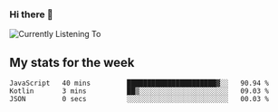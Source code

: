 ### Hi there 👋

![Currently Listening To](https://lastfm-recently-played.vercel.app/api?user=lynziee)

## My stats for the week
<!--START_SECTION:waka-->

```text
JavaScript   40 mins         ██████████████████████▓░░   90.94 %
Kotlin       3 mins          ██▒░░░░░░░░░░░░░░░░░░░░░░   09.03 %
JSON         0 secs          ░░░░░░░░░░░░░░░░░░░░░░░░░   00.03 %
```

<!--END_SECTION:waka-->
